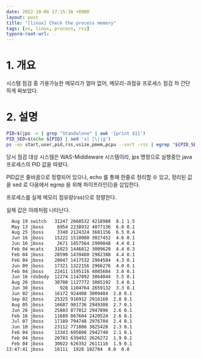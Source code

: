 ```yaml
---
date: 2022-10-06 17:15:38 +0900
layout: post
title: "[linux] Check the process memory"
tags: [os, linux, process, rss]
typora-root-url: ..
---
```


# 1. 개요

시스템 점검 중 가용가능한 메모리가 얼마 없어, 메모리-과점유 프로세스 점검 차 간단하게 짜보았다.



# 2. 설명

```sh
PID=$(jps -v | grep "Standalone" | awk '{print $1}')
PID_SED=$(echo ${PID} | sed 's| |\||g')
ps -eo start,user,pid,rss,vsize,pmem,pcpu --sort -rss | egrep "${PID_SED}"
```



당시 점검 대상 시스템은 WAS-Middleware 시스템이라, jps 명령으로 실행중인 java 프로세스의 PID 값을 따왔다.

PID값은 줄바꿈으로 정렬되어 있으나, echo 를 통해 한줄로 정리할 수 있고, 정리된 값을 sed 로 다음에서 egrep 을 위해 파이프라인(|)을 삽입한다.

프로세스를 실제 메모리 점유량(rss)으로 정렬한다.



실제 값은 아래처럼 나타난다.

```sh
  Aug 19 switch   31247 2668532 4218988  8.1 1.5
  May 13 jboss     6954 2238932 4077136  6.8 0.1
  Aug 25 jboss     3340 2124324 3681156  6.5 0.4
  Jun 16 jboss    15222 1510080 3027452  4.6 0.1
  Jun 16 jboss     2671 1457564 2999848  4.4 0.1
  Feb 04 mcats    31023 1446812 3009620  4.4 0.3
  Feb 04 jboss    28590 1439460 2982388  4.4 0.1
  Feb 04 jboss    28047 1417532 2964584  4.3 0.1
  Jun 09 jboss    17321 1322156 2966276  4.0 0.1
  Feb 04 jboss    22411 1195116 4085684  3.6 0.1
  Jun 16 rdsbody  12274 1147092 3064844  3.5 0.1
  Aug 26 jboss    30700 1127772 3085192  3.4 0.1
  Jun 30 jboss      928 1104764 2659132  3.3 0.1
  Jun 02 jboss    16172 924408 3009404  2.8 0.1
  Sep 02 jboss    25325 916912 2916160  2.8 0.1
  Aug 05 jboss    16687 901736 2949308  2.7 0.1
  Jun 26 jboss    25803 877012 2947896  2.6 0.1
  Feb 16 jboss    11689 867604 2420524  2.6 0.1
  Jul 07 jboss    17189 794748 2976704  2.4 0.1
  Jun 10 jboss    23112 771880 3025428  2.3 0.1
  Feb 04 jboss    13343 695800 2942740  2.1 0.1
  Feb 04 jboss    20783 639492 2626272  1.9 0.1
  Feb 04 jboss    30022 626352 2611116  1.9 0.1
13:47:41 jboss    16111  1928 102704  0.0  0.0
```

